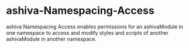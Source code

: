 # ashiva-Namespacing-Access
ashiva Namespacing Access enables permissions for an ashivaModule in one namespace to access and modify styles and scripts of another ashivaModule in another namespace.
